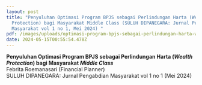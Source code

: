 ```yaml
---
layout: post
title: "Penyuluhan Optimasi Program BPJS sebagai Perlindungan Harta (Wealth
  Protection) bagi Masyarakat Middle Class (SULUH DIPANEGARA: Jurnal Pengabdian
  Masyarakat vol 1 no 1, Mei 2024) "
pdf: /images/uploads/optimasi-program-bpjs-sebagai-perlindungan-harta-wealth-protection-.pdf
date: 2024-05-15T00:55:54.478Z
---
```

**Penyuluhan Optimasi Program BPJS sebagai Perlindungan Harta (*Wealth Protection*) bagi Masyarakat *Middle Class***\
Febrita Roemanasari (Financial Planner)\
SULUH DIPANEGARA: Jurnal Pengabdian Masyarakat vol 1 no 1 (Mei 2024)